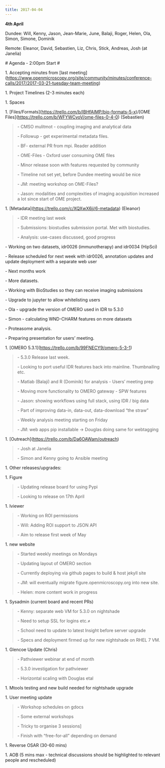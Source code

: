 ```yaml
---
title: 2017-04-04
---
```


**4th April**

Dundee: Will, Kenny, Jason, Jean-Marie, June, Balaji, Roger, Helen, Ola,
Simon, Simone, Dominik

Remote: Eleanor, David, Sebastien, Liz, Chris, Stick, Andreas, Josh (at
Janelia)

\# Agenda - 2:00pm Start \#

1\. Accepting minutes from \[last
meeting\](https://www.openmicroscopy.org/site/community/minutes/conference-calls/2017/2017-03-21-tuesday-team-meeting)

1\. Project Timelines (2-3 minutes each)

1\. Spaces

1\.
\[Files/Formats\](https://trello.com/b/IBHfAIMP/bio-formats-5-x)/\[OME
Files\](https://trello.com/b/WFYWCvoV/ome-files-0-4-0) (Sebastien)

> \- CMSO mulitmot - coupling imaging and analytical data
>
> \- Followup - get experimental metadata files.
>
> \- BF- external PR from mpi. Reader addition
>
> \- OME-Files - Oxford user consuming OME files
>
> \- Minor release soon with features requested by community
>
> \- Timeline not set yet, before Dundee meeting would be nice
>
> \- JM: meeting workshop on OME-Files?
>
> \- Jason: modalities and complexities of imaging acquisition increased
> a lot since start of OME project.

1\. \[Metadata\](https://trello.com/c/XQXwX6jj/6-metadata) (Eleanor)

> \- IDR meeting last week
>
> \- Submissions: biostudies submission portal. Met with biostudies.
>
> \- Analysis: use-cases discussed, good progress

\- Working on two datasets, idr0026 (immunotherapy) and idr0034 (HipSci)

\- Release scheduled for next week with idr0026, annotation updates and
update deployment with a separate web user

\- Next months work

\- More datasets.

\- Working with BioStudies so they can receive imaging submissions

\- Upgrade to jupyter to allow whitelisting users

\- Ola - upgrade the version of OMERO used in IDR to 5.3.0

\- Simon - calculating WND-CHARM features on more datasets

\- Proteasome analysis.

\- Preparing presentation for users’ meeting.

1\. \[OMERO
5.3.1\]([<u>https://trello.com/b/99FNECY9/omero-5-3-1</u>](https://trello.com/b/99FNECY9/omero-5-3-1))

> \- 5.3.0 Release last week.
>
> \- Looking to port useful IDR features back into mainline.
> Thumbnailing etc.
>
> \- Matlab (Balaji) and R (Dominik) for analysis - Users’ meeting prep
>
> \- Moving more functionality to OMERO gateway - SPW features
>
> \- Jason: showing workflows using full stack, using IDR / big data
>
> \- Part of improving data-in, data-out, data-download “the straw”
>
> \- Weekly analysis meeting starting on Friday
>
> \- JM: web apps pip installable -&gt; Douglas doing same for
> webtagging

1\.
\[Outreach\]([<u>https://trello.com/b/Da6OAWam/outreach</u>](https://trello.com/b/Da6OAWam/outreach))

> \- Josh at Janelia
>
> \- Simon and Kenny going to Ansible meeting

1\. Other releases/upgrades:

1\. Figure

> \- Updating release board for using Pypi
>
> \- Looking to release on 17th April

1\. Iviewer

> \- Working on ROI permissions
>
> \- Will: Adding ROI support to JSON API
>
> \- Aim to release first week of May

1\. new website

> \- Started weekly meetings on Mondays
>
> \- Updating layout of OMERO section
>
> \- Currently deploying via github pages to build & host jekyll site
>
> \- JM: will eventually migrate figure.openmicroscopy.org into new
> site.
>
> \- Helen: more content work in progress

1\. Sysadmin (current board and recent PRs)

> \- Kenny: separate web VM for 5.3.0 on nightshade
>
> \- Need to setup SSL for logins etc.≠
>
> \- School need to update to latest Insight before server upgrade
>
> \- Specs and deployment firmed up for new nightshade on RHEL 7 VM.

1\. Glencoe Update (Chris)

> \- Pathviewer webinar at end of month
>
> \- 5.3.0 investigation for pathviewer
>
> \- Horizontal scaling with Douglas etal

1\. Mtools testing and new build needed for nightshade upgrade

1\. User meeting update

> \- Workshop schedules on gdocs
>
> \- Some external workshops
>
> \- Tricky to organise 3 sessions\]
>
> \- Finish with “free-for-all” depending on demand

1\. Reverse OSAR (30-60 mins)

1\. AOB (5 mins max - technical discussions should be highlighted to
relevant people and rescheduled)
